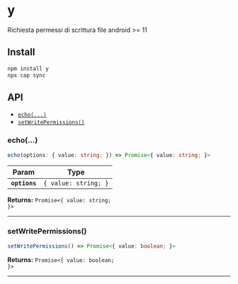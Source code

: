 # y

Richiesta permessi di scrittura file android >= 11

## Install

```bash
npm install y
npx cap sync
```

## API

<docgen-index>

* [`echo(...)`](#echo)
* [`setWritePermissions()`](#setwritepermissions)

</docgen-index>

<docgen-api>
<!--Update the source file JSDoc comments and rerun docgen to update the docs below-->

### echo(...)

```typescript
echo(options: { value: string; }) => Promise<{ value: string; }>
```

| Param         | Type                            |
| ------------- | ------------------------------- |
| **`options`** | <code>{ value: string; }</code> |

**Returns:** <code>Promise&lt;{ value: string; }&gt;</code>

--------------------


### setWritePermissions()

```typescript
setWritePermissions() => Promise<{ value: boolean; }>
```

**Returns:** <code>Promise&lt;{ value: boolean; }&gt;</code>

--------------------

</docgen-api>
